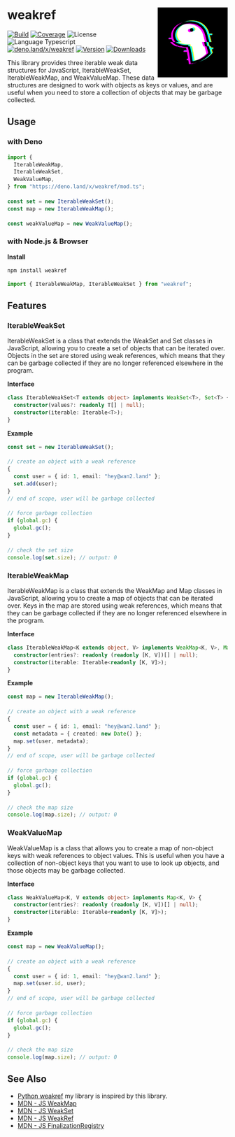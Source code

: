# weakref <a href="https://github.com/denostack"><img src="https://raw.githubusercontent.com/denostack/images/main/logo.svg" width="160" align="right" /></a>

<p>
  <a href="https://github.com/denostack/weakref/actions"><img alt="Build" src="https://img.shields.io/github/actions/workflow/status/denostack/weakref/ci.yml?branch=main&logo=github&style=flat-square" /></a>
  <a href="https://codecov.io/gh/denostack/weakref"><img alt="Coverage" src="https://img.shields.io/codecov/c/gh/denostack/weakref?style=flat-square" /></a>
  <img alt="License" src="https://img.shields.io/npm/l/weakref.svg?style=flat-square" />
  <img alt="Language Typescript" src="https://img.shields.io/badge/language-Typescript-007acc.svg?style=flat-square" />
  <br />
  <a href="https://deno.land/x/weakref"><img alt="deno.land/x/weakref" src="https://img.shields.io/badge/dynamic/json?url=https://api.github.com/repos/denostack/weakref/tags&query=$[0].name&display_name=tag&label=deno.land/x/weakref@&style=flat-square&logo=deno&labelColor=000&color=777" /></a>
  <a href="https://www.npmjs.com/package/weakref"><img alt="Version" src="https://img.shields.io/npm/v/weakref.svg?style=flat-square&logo=npm" /></a>
  <a href="https://npmcharts.com/compare/weakref?minimal=true"><img alt="Downloads" src="https://img.shields.io/npm/dt/weakref.svg?style=flat-square" /></a>
</p>

This library provides three iterable weak data structures for JavaScript,
IterableWeakSet, IterableWeakMap, and WeakValueMap. These data structures are
designed to work with objects as keys or values, and are useful when you need to
store a collection of objects that may be garbage collected.

## Usage

### with Deno

```ts
import {
  IterableWeakMap,
  IterableWeakSet,
  WeakValueMap,
} from "https://deno.land/x/weakref/mod.ts";

const set = new IterableWeakSet();
const map = new IterableWeakMap();

const weakValueMap = new WeakValueMap();
```

### with Node.js & Browser

**Install**

```bash
npm install weakref
```

```ts
import { IterableWeakMap, IterableWeakSet } from "weakref";
```

## Features

### IterableWeakSet

IterableWeakSet is a class that extends the WeakSet and Set classes in
JavaScript, allowing you to create a set of objects that can be iterated over.
Objects in the set are stored using weak references, which means that they can
be garbage collected if they are no longer referenced elsewhere in the program.

**Interface**

```ts
class IterableWeakSet<T extends object> implements WeakSet<T>, Set<T> {
  constructor(values?: readonly T[] | null);
  constructor(iterable: Iterable<T>);
}
```

**Example**

```ts
const set = new IterableWeakSet();

// create an object with a weak reference
{
  const user = { id: 1, email: "hey@wan2.land" };
  set.add(user);
}
// end of scope, user will be garbage collected

// force garbage collection
if (global.gc) {
  global.gc();
}

// check the set size
console.log(set.size); // output: 0
```

### IterableWeakMap

IterableWeakMap is a class that extends the WeakMap and Map classes in
JavaScript, allowing you to create a map of objects that can be iterated over.
Keys in the map are stored using weak references, which means that they can be
garbage collected if they are no longer referenced elsewhere in the program.

**Interface**

```ts
class IterableWeakMap<K extends object, V> implements WeakMap<K, V>, Map<K, V> {
  constructor(entries?: readonly (readonly [K, V])[] | null);
  constructor(iterable: Iterable<readonly [K, V]>);
}
```

**Example**

```ts
const map = new IterableWeakMap();

// create an object with a weak reference
{
  const user = { id: 1, email: "hey@wan2.land" };
  const metadata = { created: new Date() };
  map.set(user, metadata);
}
// end of scope, user will be garbage collected

// force garbage collection
if (global.gc) {
  global.gc();
}

// check the map size
console.log(map.size); // output: 0
```

### WeakValueMap

WeakValueMap is a class that allows you to create a map of non-object keys with
weak references to object values. This is useful when you have a collection of
non-object keys that you want to use to look up objects, and those objects may
be garbage collected.

**Interface**

```ts
class WeakValueMap<K, V extends object> implements Map<K, V> {
  constructor(entries?: readonly (readonly [K, V])[] | null);
  constructor(iterable: Iterable<readonly [K, V]>);
}
```

**Example**

```ts
const map = new WeakValueMap();

// create an object with a weak reference
{
  const user = { id: 1, email: "hey@wan2.land" };
  map.set(user.id, user);
}
// end of scope, user will be garbage collected

// force garbage collection
if (global.gc) {
  global.gc();
}

// check the map size
console.log(map.size); // output: 0
```

## See Also

- [Python weakref](https://docs.python.org/3/library/weakref.html) my library is
  inspired by this library.
- [MDN - JS WeakMap](https://developer.mozilla.org/en-US/docs/Web/JavaScript/Reference/Global_Objects/WeakMap)
- [MDN - JS WeakSet](https://developer.mozilla.org/en-US/docs/Web/JavaScript/Reference/Global_Objects/WeakSet)
- [MDN - JS WeakRef](https://developer.mozilla.org/en-US/docs/Web/JavaScript/Reference/Global_Objects/WeakRef)
- [MDN - JS FinalizationRegistry](https://developer.mozilla.org/en-US/docs/Web/JavaScript/Reference/Global_Objects/FinalizationRegistry)
